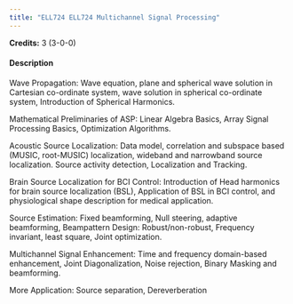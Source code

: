 ```yaml
---
title: "ELL724 ELL724 Multichannel Signal Processing"
---
```

**Credits:** 3 (3-0-0)

#### Description
Wave Propagation: Wave equation, plane and spherical wave solution in Cartesian co-ordinate system, wave solution in spherical co-ordinate system, Introduction of Spherical Harmonics.

Mathematical Preliminaries of ASP: Linear Algebra Basics, Array Signal Processing Basics, Optimization Algorithms.

Acoustic Source Localization: Data model, correlation and subspace based (MUSIC, root-MUSIC) localization, wideband and narrowband source localization. Source activity detection, Localization and Tracking.

Brain Source Localization for BCI Control: Introduction of Head harmonics for brain source localization (BSL), Application of BSL in BCI control, and physiological shape description for medical application.

Source Estimation: Fixed beamforming, Null steering, adaptive beamforming, Beampattern Design: Robust/non-robust, Frequency invariant, least square, Joint optimization.

Multichannel Signal Enhancement: Time and frequency domain-based enhancement, Joint Diagonalization, Noise rejection, Binary Masking and beamforming.

More Application: Source separation, Dereverberation